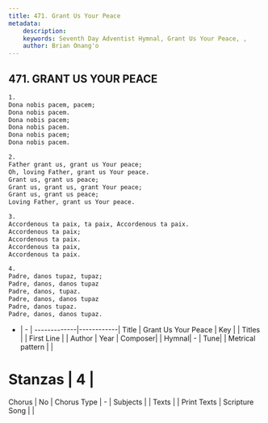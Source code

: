 ```yaml
---
title: 471. Grant Us Your Peace
metadata:
    description: 
    keywords: Seventh Day Adventist Hymnal, Grant Us Your Peace, , 
    author: Brian Onang'o
---
```



## 471. GRANT US YOUR PEACE

```txt
1.
Dona nobis pacem, pacem;
Dona nobis pacem.
Dona nobis pacem;
Dona nobis pacem.
Dona nobis pacem;
Dona nobis pacem.

2.
Father grant us, grant us Your peace;
Oh, loving Father, grant us Your peace.
Grant us, grant us peace;
Grant us, grant us, grant Your peace;
Grant us, grant us peace;
Loving Father, grant us Your peace.

3.
Accordenous ta paix, ta paix, Accordenous ta paix.
Accordenous ta paix;
Accordenous ta paix.
Accordenous ta paix,
Accordenous ta paix.

4.
Padre, danos tupaz, tupaz;
Padre, danos, danos tupaz
Padre, danos, tupaz.
Padre, danos, danos tupaz
Padre, danos tupaz.
Padre, danos, danos tupaz.
```

- |   -  |
-------------|------------|
Title | Grant Us Your Peace |
Key |  |
Titles |  |
First Line |  |
Author | 
Year | 
Composer|  |
Hymnal|  - |
Tune|  |
Metrical pattern | |
# Stanzas | 4 |
Chorus | No |
Chorus Type | - |
Subjects |  |
Texts |  |
Print Texts | 
Scripture Song |  |
  
